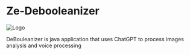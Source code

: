 #  Ze-Debooleanizer
![Logo](https://xlogistx.io/articles/de-booleanizer/ZeDebooleanizer.JPG)

DeBouleanizer is java application that uses ChatGPT to process 
images analysis and voice processing 